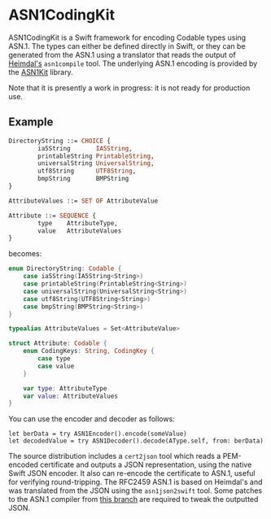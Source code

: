# ASN1CodingKit

ASN1CodingKit is a Swift framework for encoding Codable types using ASN.1. The types can either be defined directly in Swift, or they can be generated from the ASN.1 using a translator that reads the output of [Heimdal's](https://github.com/heimdal/heimdal) `asn1compile` tool. The underlying ASN.1 encoding is provided by the [ASN1Kit](https://github.com/gematik/ASN1Kit) library.

Note that it is presently a work in progress: it is not ready for production use.

## Example

```asn1
DirectoryString ::= CHOICE {
        ia5String       IA5String,
        printableString PrintableString,
        universalString UniversalString,
        utf8String      UTF8String,
        bmpString       BMPString
}

AttributeValues ::= SET OF AttributeValue

Attribute ::= SEQUENCE {
        type    AttributeType,
        value   AttributeValues
}
```

becomes:

```swift
enum DirectoryString: Codable {
	case ia5String(IA5String<String>)
	case printableString(PrintableString<String>)
	case universalString(UniversalString<String>)
	case utf8String(UTF8String<String>)
	case bmpString(BMPString<String>)
}

typealias AttributeValues = Set<AttributeValue>

struct Attribute: Codable {
	enum CodingKeys: String, CodingKey {
		case type
		case value
	}

	var type: AttributeType
	var value: AttributeValues
}
```

You can use the encoder and decoder as follows:

```
let berData = try ASN1Encoder().encode(someValue)
let decodedValue = try ASN1Decoder().decode(AType.self, from: berData)
```

The source distribution includes a `cert2json` tool which reads a PEM-encoded certificate and outputs a JSON representation, using the native Swift JSON encoder. It also can re-encode the certificate to ASN.1, useful for verifying round-tripping. The RFC2459 ASN.1 is based on Heimdal's and was translated from the JSON using the `asn1json2swift` tool. Some patches to the ASN.1 compiler from [this branch](https://github.com/PADL/heimdal/tree/lukeh/asn1codingkit) are required to tweak the outputted JSON.

